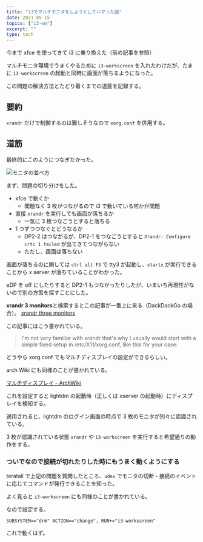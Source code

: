 ```yaml
---
title: "i3でマルチモニタをしようとしてハマった話"
date: 2021-05-15
topics: ["i3-wm"]
excerpt: ""
type: tech
---
```


今まで xfce を使ってきて i3 に乗り換えた（前の記事を参照）

マルチモニタ環境でうまくやるために `i3-workscreen` を入れたわけだが、たまに `i3-workscreen` の起動と同時に画面が落ちるようになった。

この問題の解決方法とたどり着くまでの道筋を記録する。

## 要約

`xrandr` だけで制御するのは難しそうなので `xorg.conf` を併用する。

## 道筋

最終的にこのようにつなぎたかった。

![モニタの並べ方](https://i.gyazo.com/53ef3504a73b9f6b0b6ffd777bc30cb1.png)

まず、問題の切り分けをした。

- xfce で動くか
  - 問題なく 3 枚がつながるので i3 で動いている何かが問題
- 直接 `xrandr` を実行しても画面が落ちるか
  - 一気に 3 枚つなごうとすると落ちる
- 1 つずつつなぐとどうなるか
  - DP2-2 はつながるが、DP2-1 をつなごうとすると `Xrandr: Configure crtc 1 failed` が出てきてつながらない
  - ただし、画面は落ちない

画面が落ちるのに関しては `ctrl alt F3` で tty3 が起動し、`startx` が実行できることから x server が落ちていることがわかった。

eDP を off にしたりすると DP2-1 もつながったりしたが、いまいち再現性がないので別の方策を探すことにした。

**xrandr 3 monitors**と検索するとこの記事が一番上に来る（DackDackGo の場合）。
[xrandr three monitors](https://unix.stackexchange.com/questions/315871/xrandr-three-monitors)

この記事にはこう書かれている。

> I'm not very familiar with xrandr that's why I usually would start with a simple fixed setup in /etc/X11/xorg.conf, like this for your case:

どうやら xorg.conf でもマルチディスプレイの設定ができるらしい。

arch Wiki にも同様のことが書かれている。

[マルチディスプレイ - ArchWiki](https://wiki.archlinux.jp/index.php/%E3%83%9E%E3%83%AB%E3%83%81%E3%83%87%E3%82%A3%E3%82%B9%E3%83%97%E3%83%AC%E3%82%A4)

これを設定すると lightdm の起動時（正しくは xserver の起動時）にディスプレイを検知する。

適用されると、lightdm のログイン画面の時点で 3 枚のモニタが別々に認識されている。

3 枚が認識されている状態 `xrandr` や `i3-workscreen` を実行すると希望通りの動作をする。

### ついでなので接続が切れたりした時にもうまく動くようにする

teratail で上記の問題を質問したところ、`udev` でモニタの切断・接続のイベントに応じてコマンドが発行できることを知った。

よく見ると `i3-workscreen` にも同様のことが書かれている。

なので設定する。

```text
SUBSYSTEM=="drm" ACTION=="change", RUN+="i3-workscreen"
```

これで動くはず。
